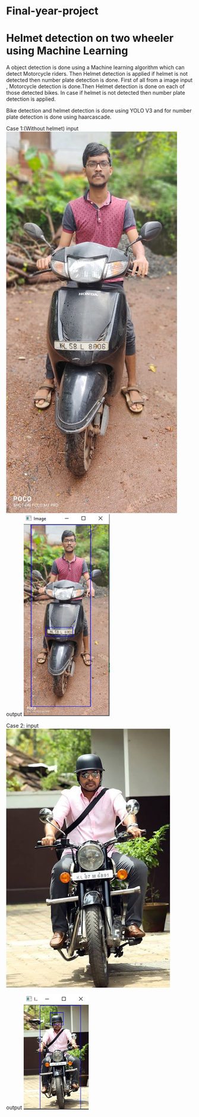 # Final-year-project
# Helmet detection on two wheeler using Machine Learning

A object detection is done using a Machine learning  algorithm which can detect Motorcycle riders. Then Helmet detection is applied if helmet is not detected then number plate detection is done.
First of all from a image input , Motorcycle detection is done.Then Helmet detection is done on each of those detected bikes. In case if helmet is not detected then number plate detection is applied.

Bike detection and helmet detection is done using YOLO V3 and for number plate detection is done using haarcascade.

Case 1:(Without helmet)
input
![alt tag](https://github.com/sharoothsp/Final-year-project/blob/main/images/go1.jpeg)
output
![alt tag](https://github.com/sharoothsp/Final-year-project/blob/main/images/Capture2.PNG)

Case 2:
input
![alt tag](https://github.com/sharoothsp/Final-year-project/blob/main/images/np4.jpeg)

output
![alt tag](https://github.com/sharoothsp/Final-year-project/blob/main/images/Capture3.PNG)


